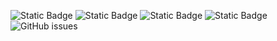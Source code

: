 ![Static Badge](https://img.shields.io/badge/blacklists-60-000000) ![Static Badge](https://img.shields.io/badge/blacklisted-2876260-cc0000) ![Static Badge](https://img.shields.io/badge/whitelisted-2243-00CC00) ![Static Badge](https://img.shields.io/badge/streaming_blacklist-28107-000000) ![GitHub issues](https://img.shields.io/github/issues/fabriziosalmi/blacklists)
